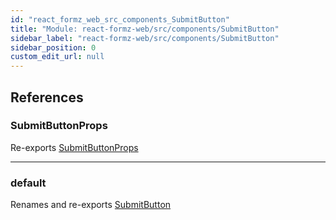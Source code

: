 ```yaml
---
id: "react_formz_web_src_components_SubmitButton"
title: "Module: react-formz-web/src/components/SubmitButton"
sidebar_label: "react-formz-web/src/components/SubmitButton"
sidebar_position: 0
custom_edit_url: null
---
```


## References

### SubmitButtonProps

Re-exports [SubmitButtonProps](../interfaces/react_formz_web_src_components_SubmitButton_SubmitButton_types.SubmitButtonProps.md)

___

### default

Renames and re-exports [SubmitButton](react_formz_web_src_components_SubmitButton_SubmitButton.md#submitbutton)

